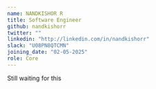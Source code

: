 ```yaml
---
name: NANDKISHOR R 
title: Software Engineer
github: nandkishorr
twitter: ""
linkedin: "http://linkedin.com/in/nandkishorr"
slack: "U08PN8QTCMN"
joining_date: "02-05-2025"
role: Core
---
```


Still waiting for this
